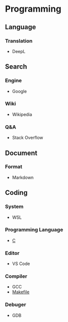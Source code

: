 # Programming

## Language
### Translation
* DeepL


## Search
### Engine
* Google

### Wiki
* Wikipedia

### Q&A
* Stack Overflow


## Document
### Format
* Markdown


## Coding
### System
* WSL

### Programming Language
* [C](./C/README.md)

### Editor
* VS Code

### Compiler
* GCC
* [Makefile](./Makefile/README.md)

### Debuger
* GDB